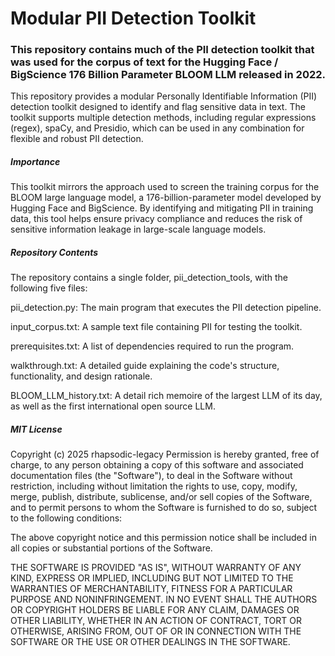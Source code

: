 # Modular PII Detection Toolkit

### This repository contains much of the PII detection toolkit that was used for the corpus of text for the Hugging Face / BigScience 176 Billion Parameter BLOOM LLM released in 2022.

This repository provides a modular Personally Identifiable Information (PII) detection toolkit designed to identify and flag sensitive data in text. The toolkit supports multiple detection methods, including regular expressions (regex), spaCy, and Presidio, which can be used in any combination for flexible and robust PII detection.
 
##### Importance
This toolkit mirrors the approach used to screen the training corpus for the BLOOM large language model, a 176-billion-parameter model developed by Hugging Face and BigScience. By identifying and mitigating PII in training data, this tool helps ensure privacy compliance and reduces the risk of sensitive information leakage in large-scale language models.  
  
##### Repository Contents   
The repository contains a single folder, pii_detection_tools, with the following five files:        
     
pii_detection.py: The main program that executes the PII detection pipeline.      
   
input_corpus.txt: A sample text file containing PII for testing the toolkit.  
   
prerequisites.txt: A list of dependencies required to run the program.         
 
walkthrough.txt: A detailed guide explaining the code's structure, functionality, and design rationale.

BLOOM_LLM_history.txt: A detail rich memoire of the largest LLM of its day, as well as the first international open source LLM. 
 

##### MIT License
Copyright (c) 2025 rhapsodic-legacy
Permission is hereby granted, free of charge, to any person obtaining a copy of this software and associated documentation files (the "Software"), to deal in the Software without restriction, including without limitation the rights to use, copy, modify, merge, publish, distribute, sublicense, and/or sell copies of the Software, and to permit persons to whom the Software is furnished to do so, subject to the following conditions:

The above copyright notice and this permission notice shall be included in all copies or substantial portions of the Software.

THE SOFTWARE IS PROVIDED "AS IS", WITHOUT WARRANTY OF ANY KIND, EXPRESS OR IMPLIED, INCLUDING BUT NOT LIMITED TO THE WARRANTIES OF MERCHANTABILITY, FITNESS FOR A PARTICULAR PURPOSE AND NONINFRINGEMENT. IN NO EVENT SHALL THE AUTHORS OR COPYRIGHT HOLDERS BE LIABLE FOR ANY CLAIM, DAMAGES OR OTHER LIABILITY, WHETHER IN AN ACTION OF CONTRACT, TORT OR OTHERWISE, ARISING FROM, OUT OF OR IN CONNECTION WITH THE SOFTWARE OR THE USE OR OTHER DEALINGS IN THE SOFTWARE.
